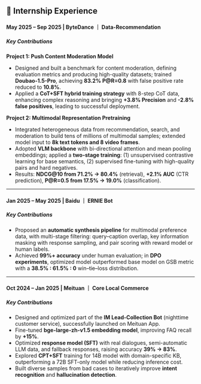 ## 💼 Internship Experience

#### **May 2025 – Sep 2025 | ByteDance ｜ Data-Recommendation**

##### Key Contributions
**Project 1: Push Content Moderation Model**
- Designed and built a benchmark for content moderation, defining evaluation metrics and producing high-quality datasets; trained **Doubao-1.5-Pro**, achieving **83.2% P@R=0.8** with false positive rate reduced to **10.8%**.
- Applied a **CoT+SFT hybrid training strategy** with 8-step CoT data, enhancing complex reasoning and bringing **+3.8% Precision** and **-2.8% false positives**, leading to successful deployment.

**Project 2: Multimodal Representation Pretraining**
- Integrated heterogeneous data from recommendation, search, and moderation to build tens of millions of multimodal samples; extended model input to **8k text tokens and 8 video frames**.
- Adopted **VLM backbone** with bi-directional attention and mean pooling embeddings; applied a **two-stage training**: (1) unsupervised contrastive learning for base semantics, (2) supervised fine-tuning with high-quality pairs and hard negatives.
- Results: **NDCG@10 from 71.2% → 80.4%** (retrieval), **+2.1% AUC** (CTR prediction), **P@R=0.5 from 17.5% → 19.0%** (classification).

---

#### **Jan 2025 – May 2025 | Baidu ｜ ERNIE Bot**

##### Key Contributions
- Proposed an **automatic synthesis pipeline** for multimodal preference data, with multi-stage filtering: query–caption overlap, key information masking with response sampling, and pair scoring with reward model or human labels.
- Achieved **99%+ accuracy** under human evaluation; in **DPO experiments**, optimized model outperformed base model on GSB metric with a **38.5% : 61.5% : 0** win–tie–loss distribution.

---

#### **Oct 2024 – Jan 2025 | Meituan ｜ Core Local Commerce**

##### Key Contributions
- Designed and optimized part of the **IM Lead-Collection Bot** (nighttime customer service), successfully launched on Meituan App.
- Fine-tuned **bge-large-zh-v1.5 embedding model**, improving FAQ recall by **+15%**.
- Optimized **response model (SFT)** with real dialogues, semi-automatic LLM data, and fallback responses, raising accuracy **39% → 83%**.
- Explored **CPT+SFT** training for 14B model with domain-specific KB, outperforming a 72B SFT-only model while reducing inference cost.
- Built diverse samples from bad cases to iteratively improve **intent recognition** and **hallucination detection**.
